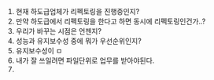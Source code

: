 
1. 현재 하도급업체가 리펙토링을 진행중인지?
2. 만약 하도급에서 리펙토링을 한다고 하면 동시에 리펙토링인건가..?
3. 우리가 바꾸는 시점은 언젠지?
4. 성능과 유지보수성 중에 뭐가 우선순위인지?
5. 유지보수성이 ㅁ
6. 내가 잘 쓰일려면 파일단위로 업무를 받아야된다.
7. 